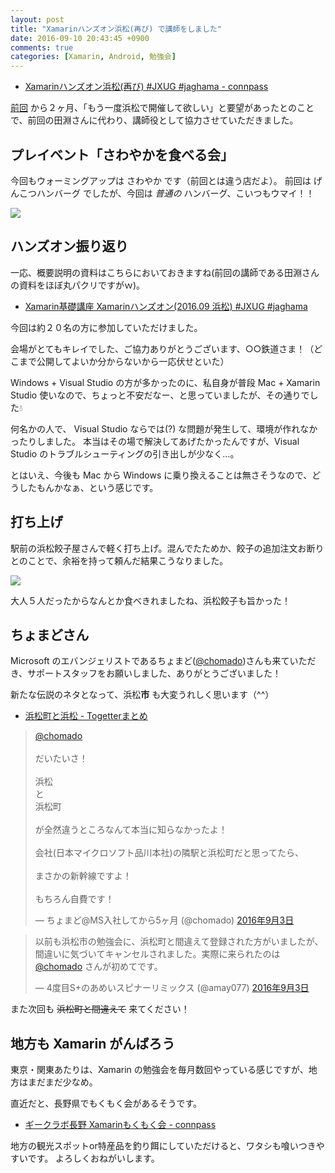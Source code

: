 ```yaml
---
layout: post
title: "Xamarinハンズオン浜松(再び) で講師をしました"
date: 2016-09-10 20:43:45 +0900
comments: true
categories: [Xamarin, Android, 勉強会]
---
```


* [Xamarinハンズオン浜松(再び) #JXUG #jaghama - connpass](http://jaghama.connpass.com/event/37686/)

<!--more-->

[前回](http://blog.amay077.net/blog/2016/07/10/joined_xamarin_hads_on_ad_hamamatsu/) から２ヶ月、「もう一度浜松で開催して欲しい」と要望があったとのことで、前回の田淵さんに代わり、講師役として協力させていただきました。

## プレイベント「さわやかを食べる会」

今回もウォーミングアップは さわやか です（前回とは違う店だよ）。
前回は げんこつハンバーグ でしたが、今回は *普通の* ハンバーグ、こいつもウマイ！！

![](https://dl.dropboxusercontent.com/u/264530/qiita/joined_xamarin_hands_on_ad_hamamatsu_2_01.JPG)

## ハンズオン振り返り

一応、概要説明の資料はこちらにおいておきますね(前回の講師である田淵さんの資料をほぼ丸パクリですがｗ)。

* [Xamarin基礎講座 Xamarinハンズオン(2016.09 浜松) #JXUG #jaghama](http://www.slideshare.net/amay077/xamarin-xamarin201609-jxug-jaghama)

今回は約２０名の方に参加していただけました。

会場がとてもキレイでした、ご協力ありがとうございます、○○鉄道さま！（どこまで公開してよいか分からないから一応伏せといた）

Windows + Visual Studio の方が多かったのに、私自身が普段 Mac + Xamarin Studio 使いなので、ちょっと不安だなー、と思っていましたが、その通りでした💧

何名かの人で、 Visual Studio ならでは(?) な問題が発生して、環境が作れなかったりしました。
本当はその場で解決してあげたかったんですが、Visual Studio のトラブルシューティングの引き出しが少なく…。

とはいえ、今後も Mac から Windows に乗り換えることは無さそうなので、どうしたもんかなぁ、という感じです。

## 打ち上げ

駅前の浜松餃子屋さんで軽く打ち上げ。混んでたためか、餃子の追加注文お断りとのことで、余裕を持って頼んだ結果こうなりました。

![](https://dl.dropboxusercontent.com/u/264530/qiita/joined_xamarin_hands_on_ad_hamamatsu_2_02.JPG)

大人５人だったからなんとか食べきれましたね、浜松餃子も旨かった！

## ちょまどさん

Microsoft のエバンジェリストであるちょまど([@chomado](https://twitter.com/chomado))さんも来ていただき、サポートスタッフをお願いしました、ありがとうございました！

新たな伝説のネタとなって、浜松**市** も大変うれしく思います（^^）

* [浜松町と浜松 - Togetterまとめ](http://togetter.com/li/1020144)

<blockquote class="twitter-tweet" data-conversation="none" data-lang="ja"><p lang="ja" dir="ltr"><a href="https://twitter.com/chomado">@chomado</a> <br><br>だいたいさ！<br><br>浜松<br>と<br>浜松町<br><br>が全然違うところなんて本当に知らなかったよ！<br><br>会社(日本マイクロソフト品川本社)の隣駅と浜松町だと思ってたら、<br><br>まさかの新幹線ですよ！<br><br>もちろん自費です！</p>&mdash; ちょまど@MS入社してから5ヶ月 (@chomado) <a href="https://twitter.com/chomado/status/771907617555828740">2016年9月3日</a></blockquote>
<script async src="//platform.twitter.com/widgets.js" charset="utf-8"></script>

<blockquote class="twitter-tweet" data-lang="ja"><p lang="ja" dir="ltr">以前も浜松市の勉強会に、浜松町と間違えて登録された方がいましたが、間違いに気づいてキャンセルされました。実際に来られたのは <a href="https://twitter.com/chomado">@chomado</a> さんが初めてです。</p>&mdash; 4度目S+のあめいスピナーリミックス (@amay077) <a href="https://twitter.com/amay077/status/771913137792491520">2016年9月3日</a></blockquote>
<script async src="//platform.twitter.com/widgets.js" charset="utf-8"></script>

また次回も ~~浜松町と間違えて~~ 来てください！

## 地方も Xamarin がんばろう

東京・関東あたりは、Xamarin の勉強会を毎月数回やっている感じですが、地方はまだまだ少なめ。

直近だと、長野県でもくもく会があるそうです。

* [ギークラボ長野 Xamarinもくもく会 - connpass](http://glnagano.connpass.com/event/39782/)

地方の観光スポットor特産品を釣り餌にしていただけると、ワタシも喰いつきやすいです。
よろしくおねがいします。